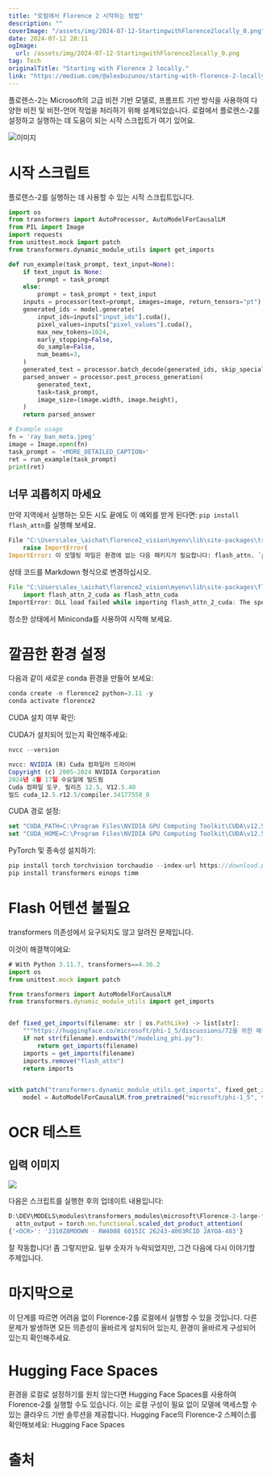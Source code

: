 ```yaml
---
title: "로컬에서 Florence 2 시작하는 방법"
description: ""
coverImage: "/assets/img/2024-07-12-StartingwithFlorence2locally_0.png"
date: 2024-07-12 20:11
ogImage: 
  url: /assets/img/2024-07-12-StartingwithFlorence2locally_0.png
tag: Tech
originalTitle: "Starting with Florence 2 locally."
link: "https://medium.com/@alexbuzunov/starting-with-florence-2-locally-722f035caba1"
---
```



플로렌스-2는 Microsoft의 고급 비전 기반 모델로, 프롬프트 기반 방식을 사용하여 다양한 비전 및 비전-언어 작업을 처리하기 위해 설계되었습니다. 로컬에서 플로렌스-2를 설정하고 실행하는 데 도움이 되는 시작 스크립트가 여기 있어요.

![이미지](/assets/img/2024-07-12-StartingwithFlorence2locally_0.png)

# 시작 스크립트

플로렌스-2를 실행하는 데 사용할 수 있는 시작 스크립트입니다.

<div class="content-ad"></div>

```python
import os
from transformers import AutoProcessor, AutoModelForCausalLM  
from PIL import Image
import requests
from unittest.mock import patch
from transformers.dynamic_module_utils import get_imports

def run_example(task_prompt, text_input=None):
    if text_input is None:
        prompt = task_prompt
    else:
        prompt = task_prompt + text_input
    inputs = processor(text=prompt, images=image, return_tensors="pt")
    generated_ids = model.generate(
        input_ids=inputs["input_ids"].cuda(),
        pixel_values=inputs["pixel_values"].cuda(),
        max_new_tokens=1024,
        early_stopping=False,
        do_sample=False,
        num_beams=3,
    )
    generated_text = processor.batch_decode(generated_ids, skip_special_tokens=False)[0]
    parsed_answer = processor.post_process_generation(
        generated_text, 
        task=task_prompt, 
        image_size=(image.width, image.height),
    )
    return parsed_answer

# Example usage
fn = 'ray_ban_meta.jpeg'
image = Image.open(fn)
task_prompt = '<MORE_DETAILED_CAPTION>'
ret = run_example(task_prompt)
print(ret)
```

## 너무 괴롭히지 마세요

만약 지역에서 실행하는 모든 시도 끝에도 이 예외를 받게 된다면: `pip install flash_attn`를 실행해 보세요.

```python
File "C:\Users\alex_\aichat\florence2_vision\myenv\lib\site-packages\transformers\dynamic_module_utils.py", line 182, in check_imports
    raise ImportError(
ImportError: 이 모델링 파일은 환경에 없는 다음 패키지가 필요합니다: flash_attn. `pip install flash_attn`을 실행해 보세요.
```

<div class="content-ad"></div>

상태 코드를 Markdown 형식으로 변경하십시오.

```js
File "C:\Users\alex_\aichat\florence2_vision\myenv\lib\site-packages\flash_attn\flash_attn_interface.py", line 10, in <module>
    import flash_attn_2_cuda as flash_attn_cuda
ImportError: DLL load failed while importing flash_attn_2_cuda: The specified procedure could not be found.
```

청소한 상태에서 Miniconda를 사용하여 시작해 보세요.

# 깔끔한 환경 설정

<div class="content-ad"></div>

다음과 같이 새로운 conda 환경을 만들어 보세요:

```js
conda create -n florence2 python=3.11 -y
conda activate florence2
```

CUDA 설치 여부 확인:

CUDA가 설치되어 있는지 확인해주세요:

<div class="content-ad"></div>

```js
nvcc --version

nvcc: NVIDIA (R) Cuda 컴파일러 드라이버
Copyright (c) 2005-2024 NVIDIA Corporation
2024년 4월 17일 수요일에 빌드됨
Cuda 컴파일 도구, 릴리즈 12.5, V12.5.40
빌드 cuda_12.5.r12.5/compiler.34177558_0
```

CUDA 경로 설정:

```js
set "CUDA_PATH=C:\Program Files\NVIDIA GPU Computing Toolkit\CUDA\v12.5"
set "CUDA_HOME=C:\Program Files\NVIDIA GPU Computing Toolkit\CUDA\v12.5"
```

PyTorch 및 종속성 설치하기:

<div class="content-ad"></div>

```js
pip install torch torchvision torchaudio --index-url https://download.pytorch.org/whl/cu121
pip install transformers einops timm
```

# Flash 어텐션 불필요

transformers 의존성에서 요구되지도 않고 알려진 문제입니다.

이것이 해결책이에요:

<div class="content-ad"></div>

```js
# With Python 3.11.7, transformers==4.36.2
import os
from unittest.mock import patch

from transformers import AutoModelForCausalLM
from transformers.dynamic_module_utils import get_imports


def fixed_get_imports(filename: str | os.PathLike) -> list[str]:
    """https://huggingface.co/microsoft/phi-1_5/discussions/72을 위한 해결책."""
    if not str(filename).endswith("/modeling_phi.py"):
        return get_imports(filename)
    imports = get_imports(filename)
    imports.remove("flash_attn")
    return imports


with patch("transformers.dynamic_module_utils.get_imports", fixed_get_imports):
    model = AutoModelForCausalLM.from_pretrained("microsoft/phi-1_5", trust_remote_code=True)
```

# OCR 테스트

## 입력 이미지

<img src="/assets/img/2024-07-12-StartingwithFlorence2locally_1.png" />


<div class="content-ad"></div>

다음은 스크립트를 실행한 후의 업데이트 내용입니다:

```js
D:\DEV\MODELS\modules\transformers_modules\microsoft\Florence-2-large-ft\3112cd2e25c969cfdcb600a01489c56737d943d3\modeling_florence2.py:1209: UserWarning: 1Torch was not compiled with flash attention. (Triggered internally at ..\aten\src\ATen\native\transformers\cuda\sdp_utils.cpp:455.)
  attn_output = torch.nn.functional.scaled_dot_product_attention(
{'<OCR>': '2310Z8MOOWN - RW4008 6015IC 26243-4003RCID 2AYOA-403'}
```

잘 작동합니다! 좀 그렇지만요. 일부 숫자가 누락되었지만, 그건 다음에 다시 이야기할 주제입니다.

# 마지막으로

<div class="content-ad"></div>

이 단계를 따르면 어려움 없이 Florence-2를 로컬에서 실행할 수 있을 것입니다. 다른 문제가 발생하면 모든 의존성이 올바르게 설치되어 있는지, 환경이 올바르게 구성되어 있는지 확인해주세요.

# Hugging Face Spaces

환경을 로컬로 설정하기를 원치 않는다면 Hugging Face Spaces를 사용하여 Florence-2를 실행할 수도 있습니다. 이는 로컬 구성이 필요 없이 모델에 액세스할 수 있는 클라우드 기반 솔루션을 제공합니다. Hugging Face의 Florence-2 스페이스를 확인해보세요: Hugging Face Spaces

# 출처